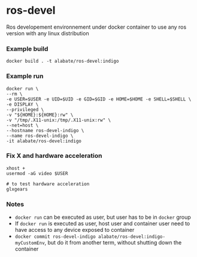 # ros-devel
Ros developement environnement under docker container to use any ros version with any linux distribution

### Example build
```
docker build . -t alabate/ros-devel:indigo
```

### Example run
```
docker run \
--rm \
-e USER=$USER -e UID=$UID -e GID=$GID -e HOME=$HOME -e SHELL=$SHELL \
-e DISPLAY \
--privileged \
-v "${HOME}:${HOME}:rw" \
-v "/tmp/.X11-unix:/tmp/.X11-unix:rw" \
--net=host \
--hostname ros-devel-indigo \
--name ros-devel-indigo \
-it alabate/ros-devel:indigo
```

### Fix X and hardware acceleration
```
xhost +
usermod -aG video $USER

# to test hardware acceleration
glxgears
```

### Notes

* `docker run` can be executed as user, but user has to be in `docker` group
* If `docker run` is executed as user, host user and container user need to have access to any device exposed to container
* `docker commit ros-devel-indigo alabate/ros-devel:indigo-myCustomEnv`, but do it from another term, without shutting down the container
